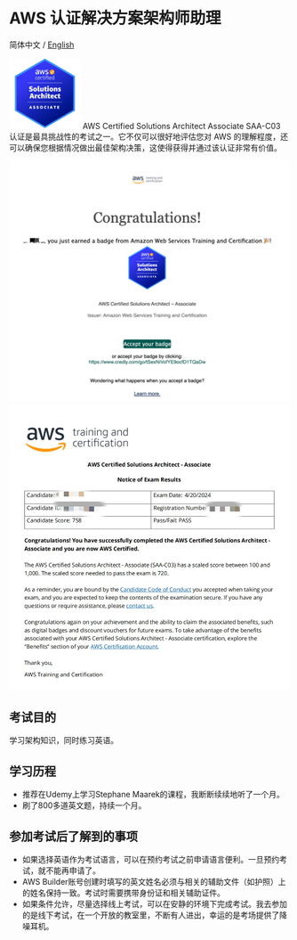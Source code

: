 # AWS 认证解决方案架构师助理

简体中文 / [English](./README.md)

<img src="./badge/aws-certified-solutions-architect-associate.png" alt="badge" width="128" height="128">  
AWS Certified Solutions Architect Associate SAA-C03 认证是最具挑战性的考试之一。它不仅可以很好地评估您对 AWS 的理解程度，还可以确保您根据情况做出最佳架构决策，这使得获得并通过该认证非常有价值。

![congratulations](./badge/congratulations.png)  
![certification](./badge/certification.jpeg)

## 考试目的
学习架构知识，同时练习英语。

## 学习历程
- 推荐在Udemy上学习Stephane Maarek的课程，我断断续续地听了一个月。
- 刷了800多道英文题，持续一个月。

## 参加考试后了解到的事项
- 如果选择英语作为考试语言，可以在预约考试之前申请语言便利。一旦预约考试，就不能再申请了。
- AWS Builder账号创建时填写的英文姓名必须与相关的辅助文件（如护照）上的姓名保持一致。考试时需要携带身份证和相关辅助证件。
- 如果条件允许，尽量选择线上考试，可以在安静的环境下完成考试。我去参加的是线下考试，在一个开放的教室里，不断有人进出，幸运的是考场提供了降噪耳机。